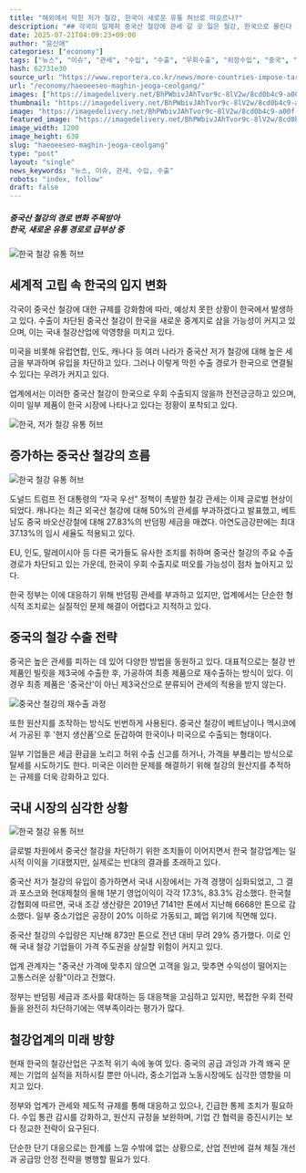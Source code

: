 ```yaml
---
title: "해외에서 막힌 저가 철강, 한국이 새로운 유통 허브로 떠오르나?"
description: "## 각국이 일제히 중국산 철강에 관세 갈 곳 잃은 철강, 한국으로 몰린다 국내 철강산업, 반사이익보다 피해 더 커 ..."
date: 2025-07-21T04:09:23+09:00
author: "윤신애"
categories: ["economy"]
tags: ["뉴스", "이슈", "관세", "수입", "수출", "우회수출", "위장수입", "중국", "철강", "철강업계", "트럼프", "철강의역사", "글로벌무역전략"]
hash: 62731e30
source_url: "https://www.reportera.co.kr/news/more-countries-impose-tariffs-on-chinese-steel/"
url: "/economy/haeoeeseo-maghin-jeoga-ceolgang/"
images: ["https://imagedelivery.net/BhPWbivJAhTvor9c-8lV2w/8cd0b4c9-a00f-40d6-9f28-a6270bff4d00/public", "https://imagedelivery.net/BhPWbivJAhTvor9c-8lV2w/7f7c9c24-cdfa-4269-ebda-a84745b69700/public", "https://imagedelivery.net/BhPWbivJAhTvor9c-8lV2w/d40fcf82-605b-483f-b82a-05b69e603300/public", "https://imagedelivery.net/BhPWbivJAhTvor9c-8lV2w/23e5179c-83fa-4e36-1449-3e3c16cc6d00/public", "https://imagedelivery.net/BhPWbivJAhTvor9c-8lV2w/6b594232-a7cc-4e90-9a99-c3c641290a00/public"]
thumbnail: "https://imagedelivery.net/BhPWbivJAhTvor9c-8lV2w/8cd0b4c9-a00f-40d6-9f28-a6270bff4d00/public"
image: "https://imagedelivery.net/BhPWbivJAhTvor9c-8lV2w/8cd0b4c9-a00f-40d6-9f28-a6270bff4d00/public"
featured_image: "https://imagedelivery.net/BhPWbivJAhTvor9c-8lV2w/8cd0b4c9-a00f-40d6-9f28-a6270bff4d00/public"
image_width: 1200
image_height: 630
slug: "haeoeeseo-maghin-jeoga-ceolgang"
type: "post"
layout: "single"
news_keywords: "뉴스, 이슈, 관세, 수입, 수출"
robots: "index, follow"
draft: false
---
```


##### **중국산 철강의 경로 변화 주목받아**<br>**한국, 새로운 유통 경로로 급부상 중**

![한국 철강 유통 허브](https://imagedelivery.net/BhPWbivJAhTvor9c-8lV2w/d40fcf82-605b-483f-b82a-05b69e603300/public)


## 세계적 고립 속 한국의 입지 변화
각국이 중국산 철강에 대한 규제를 강화함에 따라, 예상치 못한 상황이 한국에서 발생하고 있다. 수출이 차단된 중국산 철강이 한국을 새로운 중계지로 삼을 가능성이 커지고 있으며, 이는 국내 철강산업에 악영향을 미치고 있다.

미국을 비롯해 유럽연합, 인도, 캐나다 등 여러 나라가 중국산 저가 철강에 대해 높은 세금을 부과하며 유입을 차단하고 있다. 그러나 이렇게 막힌 수출 경로가 한국으로 연결될 수 있다는 우려가 커지고 있다.

업계에서는 이러한 중국산 철강이 한국으로 우회 수출되지 않을까 전전긍긍하고 있으며, 이미 일부 제품이 한국 시장에 나타나고 있다는 정황이 포착되고 있다.

![한국, 저가 철강 유통 허브](https://imagedelivery.net/BhPWbivJAhTvor9c-8lV2w/6b594232-a7cc-4e90-9a99-c3c641290a00/public)


## 증가하는 중국산 철강의 흐름

![한국 철강 유통 허브](https://imagedelivery.net/BhPWbivJAhTvor9c-8lV2w/8cd0b4c9-a00f-40d6-9f28-a6270bff4d00/public)

도널드 트럼프 전 대통령의 “자국 우선” 정책이 촉발한 철강 관세는 이제 글로벌 현상이 되었다. 캐나다는 최근 외국산 철강에 대해 50%의 관세를 부과하겠다고 발표했고, 베트남도 중국 바오산강철에 대해 27.83%의 반덤핑 세금을 매겼다. 아연도금강판에는 최대 37.13%의 임시 세율도 적용되고 있다. 

EU, 인도, 말레이시아 등 다른 국가들도 유사한 조치를 취하며 중국산 철강의 주요 수출 경로가 차단되고 있는 가운데, 한국이 우회 수출지로 떠오를 가능성이 점차 높아지고 있다.

한국 정부는 이에 대응하기 위해 반덤핑 관세를 부과하고 있지만, 업계에서는 단순한 형식적 조치로는 실질적인 문제 해결이 어렵다고 지적하고 있다.

## 중국의 철강 수출 전략
중국은 높은 관세를 피하는 데 있어 다양한 방법을 동원하고 있다. 대표적으로는 철강 반제품인 빌릿을 제3국에 수출한 후, 가공하여 최종 제품으로 재수출하는 방식이 있다. 이 경우 최종 제품은 '중국산'이 아닌 제3국산으로 분류되어 관세의 적용을 받지 않는다.

![중국산 철강의 재수출 과정](https://imagedelivery.net/BhPWbivJAhTvor9c-8lV2w/23e5179c-83fa-4e36-1449-3e3c16cc6d00/public)


또한 원산지를 조작하는 방식도 빈번하게 사용된다. 중국산 철강이 베트남이나 멕시코에서 가공된 후 '현지 생산품'으로 둔갑하여 한국이나 미국으로 수출되는 형태이다. 

일부 기업들은 세금 환급을 노리고 허위 수출 신고를 하거나, 가격을 부풀리는 방식으로 탈세를 시도하기도 한다. 미국은 이러한 문제를 해결하기 위해 철강의 원산지를 추적하는 규제를 더욱 강화하고 있다.

## 국내 시장의 심각한 상황

![한국 철강 유통 허브](https://imagedelivery.net/BhPWbivJAhTvor9c-8lV2w/7f7c9c24-cdfa-4269-ebda-a84745b69700/public)

글로벌 차원에서 중국산 철강을 차단하기 위한 조치들이 이어지면서 한국 철강업계는 일시적 이익을 기대했지만, 실제로는 반대의 결과를 초래하고 있다. 

중국산 저가 철강의 유입이 증가하면서 국내 시장에서는 가격 경쟁이 심화되었고, 그 결과 포스코와 현대제철의 올해 1분기 영업이익이 각각 17.3%, 83.3% 감소했다. 한국철강협회에 따르면, 국내 조강 생산량은 2019년 7141만 톤에서 지난해 6668만 톤으로 감소했다. 일부 중소기업은 공장이 20% 이하로 가동되고, 폐업 위기에 직면해 있다.

중국산 철강의 수입량은 지난해 873만 톤으로 전년 대비 무려 29% 증가했다. 이로 인해 국내 철강 기업들이 가격 주도권을 상실할 위험이 커지고 있다.

업계 관계자는 "중국산 가격에 맞추지 않으면 고객을 잃고, 맞추면 수익성이 떨어지는 고통스러운 상황"이라고 전했다.

정부는 반덤핑 세금과 조사를 확대하는 등 대응책을 고심하고 있지만, 복잡한 우회 전략들을 완전히 차단하기에는 역부족이라는 평가가 많다.

## 철강업계의 미래 방향
현재 한국의 철강산업은 구조적 위기 속에 놓여 있다. 중국의 공급 과잉과 가격 왜곡 문제는 기업의 실적을 저하시킬 뿐만 아니라, 중소기업과 노동시장에도 심각한 영향을 미치고 있다.

정부와 업계가 관세와 제도적 규제를 통해 대응하고 있으나, 긴급한 통제 조치가 필요하다. 수입 통관 감시를 강화하고, 원산지 규정을 보완하며, 기업 간 협력을 증진시키는 보다 정교한 전략이 요구된다.

단순한 단기 대응으로는 한계를 느낄 수밖에 없는 상황으로, 산업 전반에 걸쳐 체질 개선과 공급망 안정 전략을 병행할 필요가 있다.
